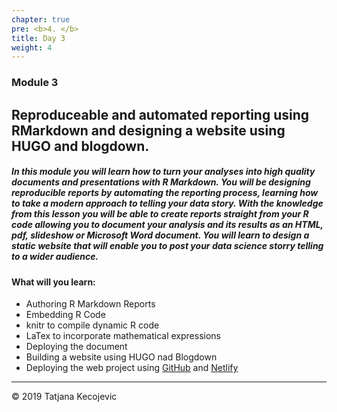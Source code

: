 ```yaml
---
chapter: true
pre: <b>4. </b>
title: Day 3
weight: 4
---
```


### Module 3

## Reproduceable and automated reporting using RMarkdown and designing a website using HUGO and blogdown.

##### In this module you will learn how to turn your analyses into high quality documents and presentations with R Markdown. You will be designing reproducible reports by automating the reporting process, learning how to take a modern approach to telling your data story. With the knowledge from this lesson you will be able to create reports straight from your R code allowing you to document your analysis and its results as an HTML, pdf, slideshow or Microsoft Word document. You will learn to design a static website that will enable you to post your data science storry telling to a wider audience.


#### What will you learn:

*	Authoring R Markdown Reports
*	Embedding R Code
*	knitr to compile dynamic R code
*	LaTex to incorporate mathematical expressions
*	Deploying the document
*	Building a website using HUGO nad Blogdown
*	Deploying the web project using [GitHub](https://github.com/) and [Netlify](https://www.netlify.com/)

-----------------------------
© 2019 Tatjana Kecojevic
